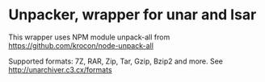 # Unpacker, wrapper for unar and lsar
This wrapper uses  NPM module unpack-all from https://github.com/krocon/node-unpack-all

Supported formats: 7Z, RAR, Zip, Tar, Gzip, Bzip2 and more. See http://unarchiver.c3.cx/formats 